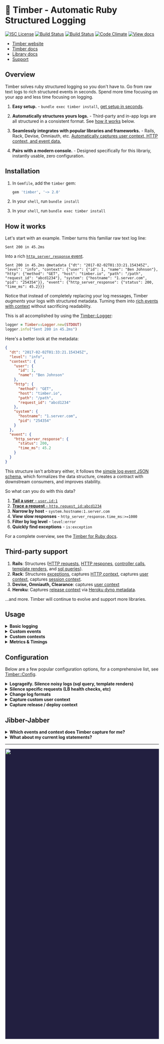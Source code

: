 # 🌲 Timber - Automatic Ruby Structured Logging

[![ISC License](https://img.shields.io/badge/license-ISC-ff69b4.svg)](LICENSE.md)
[![Build Status](https://travis-ci.org/timberio/timber-ruby.svg?branch=master)](https://travis-ci.org/timberio/timber-ruby)
[![Build Status](https://travis-ci.org/timberio/timber-ruby.svg?branch=master)](https://travis-ci.org/timberio/timber-ruby)
[![Code Climate](https://codeclimate.com/github/timberio/timber-ruby/badges/gpa.svg)](https://codeclimate.com/github/timberio/timber-ruby)
[![View docs](https://img.shields.io/badge/docs-viewdocs-blue.svg?style=flat-square "Viewdocs")](http://www.rubydoc.info/github/timberio/timber-ruby)

* [Timber website](https://timber.io)
* [Timber docs](https://timber.io/docs)
* [Library docs](http://www.rubydoc.info/github/timberio/timber-ruby)
* [Support](mailto:support@timber.io)


## Overview

Timber solves ruby structured logging so you don't have to. Go from raw text logs to rich
structured events in seconds. Spend more time focusing on your app and less time
focusing on logging.

1. **Easy setup.** - `bundle exec timber install`, [get setup in seconds](#installation).

2. **Automatically structures yours logs.** - Third-party and in-app logs are all structured
   in a consistent format. See [how it works](#how-it-works) below.

3. **Seamlessly integrates with popular libraries and frameworks.** - Rails, Rack, Devise,
   Omniauth, etc. [Automatically captures user context, HTTP context, and event data.](#third-party-support)

4. **Pairs with a modern console.** - Designed specifically for this librariy, instantly
   usable, zero configuration.


## Installation

1. In `Gemfile`, add the `timber` gem:

    ```ruby
    gem 'timber', '~> 2.0'
    ```

2. In your `shell`, run `bundle install`

3. In your `shell`, run `bundle exec timber install`


## How it works

Let's start with an example. Timber turns this familiar raw text log line:

```
Sent 200 in 45.2ms
```

Into a rich [`http_server_response` event](https://timber.io/docs/ruby/events-and-context/http-server-response-event/).

```
Sent 200 in 45.2ms @metadata {"dt": "2017-02-02T01:33:21.154345Z", "level": "info", "context": {"user": {"id": 1, "name": "Ben Johnson"}, "http": {"method": "GET", "host": "timber.io", "path": "/path", "request_id": "abcd1234"}, "system": {"hostname": "1.server.com", "pid": "254354"}}, "event": {"http_server_response": {"status": 200, "time_ms": 45.2}}}
```

Notice that instead of completely replacing your log messages,
Timber _augments_ your logs with structured metadata. Turning them into
[rich events with context](https://timber.io/docs/ruby/events-and-context) without sacrificing
readability.

This is all accomplished by using the
[Timber::Logger](http://www.rubydoc.info/github/timberio/timber-ruby/Timber/Logger):

```ruby
logger = Timber::Logger.new(STDOUT)
logger.info("Sent 200 in 45.2ms")
```

Here's a better look at the metadata:

```json
{
  "dt": "2017-02-02T01:33:21.154345Z",
  "level": "info",
  "context": {
    "user": {
      "id": 1,
      "name": "Ben Johnson"
    },
    "http": {
      "method": "GET",
      "host": "timber.io",
      "path": "/path",
      "request_id": "abcd1234"
    },
    "system": {
      "hostname": "1.server.com",
      "pid": "254354"
    }
  },
  "event": {
    "http_server_response": {
      "status": 200,
      "time_ms": 45.2
    }
  }
}
```

This structure isn't arbitrary either, it follows the
[simple log event JSON schema](https://github.com/timberio/log-event-json-schema), which
formalizes the data structure, creates a contract with downstream consumers, and
improves stability.

So what can you do with this data?

1. [**Tail a user** - `user.id:1`](https://timber.io/docs/app/tutorials/tail-a-user/)
2. [**Trace a request** - `http.request_id:abcd1234`](https://timber.io/docs/app/tutorials/view-in-request-context/)
3. **Narrow by host** - `system.hostname:1.server.com`
4. **View slow responses** - `http_server_response.time_ms:>=1000`
5. **Filter by log level** - `level:error`
6. **Quickly find exceptions** - `is:exception`

For a complete overview, see the [Timber for Ruby docs](https://timber.io/docs/ruby/overview/).


## Third-party support

1. **Rails**: Structures ([HTTP requests](https://timber.io/docs/ruby/events-and-context/http-server-request-event/), [HTTP respones](https://timber.io/docs/ruby/events-and-context/http-server-response-event/), [controller calls](https://timber.io/docs/ruby/events-and-context/controller-call-event/), [template renders](https://timber.io/docs/ruby/events-and-context/template-render-event/), and [sql queries](https://timber.io/docs/ruby/events-and-context/sql-query-event/)).
2. **Rack**: Structures [exceptions](https://timber.io/docs/ruby/events-and-context/exception-event/), captures [HTTP context](https://timber.io/docs/ruby/events-and-context/http-context/), captures [user context](https://timber.io/docs/ruby/events-and-context/user-context/), captures [session context](https://timber.io/docs/ruby/events-and-context/session-context/).
3. **Devise, Omniauth, Clearance**: captures [user context](https://timber.io/docs/ruby/events-and-context/user-context/)
5. **Heroku**: Captures [release context](https://timber.io/docs/ruby/events-and-context/release-context/) via [Heroku dyno metadata](https://devcenter.heroku.com/articles/dyno-metadata).

...and more. Timber will continue to evolve and support more libraries.


## Usage

<details><summary><strong>Basic logging</strong></summary><p>

Use the `Timber::Logger` just like you would `::Logger`:

```ruby
logger = Timber::Logger.new(STDOUT)
logger.info("My log message") # use warn, error, debug, etc.

# => My log message @metadata {"level": "info", "context": {...}}
```

---

</p></details>

<details><summary><strong>Custom events</strong></summary><p>

Custom events allow you to extend beyond events already defined in
the [`Timber::Events`](lib/timber/events) namespace.

```ruby
logger = Timber::Logger.new(STDOUT)
logger.warn "Payment rejected", payment_rejected: {customer_id: "abcd1234", amount: 100, reason: "Card expired"}

# => Payment rejected @metadata {"level": "warn", "event": {"payment_rejected": {"customer_id": "abcd1234", "amount": 100, "reason": "Card expired"}}, "context": {...}}
```

* Notice the `:payment_rejected` root key. Timber will classify this event as such.
* In the [Timber console](https://app.timber.io) use the query: `type:payment_rejected` or `payment_rejected.amount:>100`.
* See more details on our [custom events docs page](https://timber.io/docs/ruby/custom-events/)

---

</p></details>

<details><summary><strong>Custom contexts</strong></summary><p>

Context is additional data shared across log lines. Think of it like log join data.
This is how a query like `context.user.id:1` can show you all logs generated by that user.
Custom contexts allow you to extend beyond contexts already defined in
the [`Timber::Contexts`](lib/timber/contexts) namespace.

```ruby
logger = Timber::Logger.new(STDOUT)
logger.with_context(build: {version: "1.0.0"}) do
  logger.info("My log message")
end

# => My log message @metadata {"level": "info", "context": {"build": {"version": "1.0.0"}}}
```

* Notice the `:build` root key. Timber will classify this context as such.
* In the [Timber console](https://app.timber.io) use queries like: `build.version:1.0.0`
* See more details on our [custom contexts docs page](https://timber.io/docs/ruby/custom-contexts/)

---

</p></details>

<details><summary><strong>Metrics & Timings</strong></summary><p>

Aggregates destroy details, and with Timber capturing metrics and timings is just logging events.
Timber is built on modern big-data principles, it can calculate aggregates across terrabytes of
data in seconds. Don't reduce the quality of your data because the system processing
your data is limited.

Here's a timing example. Notice how Timber automatically calculates the time and adds the timing
to the message.

```ruby
logger = Timber::Logger.new(STDOUT)
timer = Timber::Timer.start
# ... code to time ...
logger.info("Processed background job", background_job: {time_ms: timer})

# => Processed background job in 54.2ms @metadata {"level": "info", "event": {"background_job": {"time_ms": 54.2}}}
```

Or capture any metric you want:

```ruby
logger = Timber::Logger.new(STDOUT)
logger.info("Credit card charged", credit_card_charge: {amount: 123.23})

# => Credit card charged @metadata {"level": "info", "event": {"credit_card_charge": {"amount": 123.23}}}
```

In Timber you can easily sum, average, min, and max the `amount` attribute across any interval
you desire.

</p></details>


## Configuration

Below are a few popular configuration options, for a comprehensive list, see
[Timber::Config](http://www.rubydoc.info/github/timberio/timber-ruby/Timber/Config).

<details><summary><strong>Logrageify. Silence noisy logs (sql query, template renders)</strong></summary><p>

Timber allows you to silence noisy logs that aren't of value to you, just like
[lograge](https://github.com/roidrage/lograge). In fact, we've provided a convenience method
for anyone transitioning from lograge:

```ruby
# config/initializers/timber.rb

config = Timber::Config.instance
config.logrageify!()
```

It turns this:

```
Started GET "/" for 127.0.0.1 at 2012-03-10 14:28:14 +0100
Processing by HomeController#index as HTML
  Rendered text template within layouts/application (0.0ms)
  Rendered layouts/_assets.html.erb (2.0ms)
  Rendered layouts/_top.html.erb (2.6ms)
  Rendered layouts/_about.html.erb (0.3ms)
  Rendered layouts/_google_analytics.html.erb (0.4ms)
Completed 200 OK in 79ms (Views: 78.8ms | ActiveRecord: 0.0ms)
```

Into this:

```
Get "/" sent 200 OK in 79ms @metadata {...}
```

Internally this is equivalent to:

```ruby
# config/initializers/timber.rb

config = Timber::Config.instance
config.integrations.action_controller.silence = true
config.integrations.action_view.silence = true
config.integrations.active_record.silence = true
config.integrations.rack.http_events.collapse_into_single_event = true
```

Feel free to deviate and customize which logs you silence. We recommend a slight deviation
from lograge with the following settings:

```ruby
# config/initializers/timber.rb

config = Timber::Config.instance
config.integrations.action_view.silence = true
config.integrations.active_record.silence = true
config.integrations.rack.http_events.collapse_into_single_event = true
```

This does _not_ silence the controller call log event. This is because Timber captures the
parameters passed to the controller, which is very valuable when debugging.

For a full list of integrations and settings, see
[Timber::Integrations](http://www.rubydoc.info/github/timberio/timber-ruby/Timber/Integrations)

---

</p></details>

<details><summary><strong>Silence specific requests (LB health checks, etc)</strong></summary><p>

The following will silence all `[GET] /_health` requests:

```ruby
# config/initializers/timber.rb

config = Timber::Config.instance
config.integrations.rack.http_events.silence_request = lambda do |rack_env, rack_request|
  rack_request.path == "/_health"
end
```

We require a block because it gives you complete control over how you want to silence requests.
The first parameter being the traditional Rack env hash, the second being a
[Rack Request](http://www.rubydoc.info/gems/rack/Rack/Request) object.

---

</p></details>

<details><summary><strong>Change log formats</strong></summary><p>

Simply set the formatter like you would with any other logger:

```ruby
# This is set in your various environment files
logger = Timber::Logger.new(STDOUT)
logger.formatter = Timber::Logger::JSONFormatter.new
```

Your options are:

1. [`Timber::Logger::AugmentedFormatter`](http://www.rubydoc.info/github/timberio/timber-ruby/Timber/Logger/AugmentedFormatter) -
   (default) A human readable format that _appends_ metadata to the original log line.
   Ex: `My log message @metadata {"level":"info","dt":"2017-01-01T01:02:23.234321Z"}`

2. [`Timber::Logger::JSONFormatter`](http://www.rubydoc.info/github/timberio/timber-ruby/Timber/Logger/JSONFormatter) -
   Ex: `{"level":"info","message":"My log message","dt":"2017-01-01T01:02:23.234321Z"}`

3. [`Timber::Logger::MessageOnlyFormatter`](http://www.rubydoc.info/github/timberio/timber-ruby/Timber/Logger/MessageOnlyFormatter) -
   For use in development / test. Prints logs as strings with no metadata attached.
   Ex: `My log message`

---

</p></details>

<details><summary><strong>Capture custom user context</strong></summary><p>

By default Timber automatically captures user context for most of the popular authentication
libraries (Devise, Omniauth, and Clearance). See
[Timber::Integrations::Rack::UserContext](http://www.rubydoc.info/github/timberio/timber-ruby/Timber/Integrations/Rack/UserContext)
for a complete list.

In cases where you Timber doesn't support your strategy, or you want to customize it further,
you can do so like:

```ruby
# config/initializers/timber.rb

config = Timber::Config.instance
config.integrations.rack.user_context.custom_user_hash = lambda do |rack_env|
  user = rack_env['warden'].user
  if user
    {
      id: user.id, # unique identifier for the user, can be an integer or string,
      name: user.name, # identifiable name for the user,
      email: user.email, # user's email address
    }
  else
    nil
  end
end
```

*All* of the user hash keys are optional, but you must provide at least one.

---

</p></details>

<details><summary><strong>Capture release / deploy context</strong></summary><p>

[Timber::Contexts::Release](http://www.rubydoc.info/github/timberio/timber-ruby/Timber/Contexts/Release)
tracks the current application release and version. If you are on Heroku, simply enable the
[dyno metadata](https://devcenter.heroku.com/articles/dyno-metadata) feature to get this
automatically. If you are not, simply add the follow environment variables to have the context
set automatically.

1. `RELEASE_COMMIT` - `2c3a0b24069af49b3de35b8e8c26765c1dba9ff0`
2. `RELEASE_CREATED_AT` - `2015-04-02T18:00:42Z`
3. `RELEASE_VERSION` - `v2.3.1`

---

</p></details>


## Jibber-Jabber

<details><summary><strong>Which events and context does Timber capture for me?</strong></summary><p>

Out of the box you get everything in the
[`Timber::Events`](http://www.rubydoc.info/github/timberio/timber-ruby/Timber/Events) namespace.

We also add context to every log, everything in the
[`Timber::Contexts`](http://www.rubydoc.info/github/timberio/timber-ruby/Timber/Contexts)
namespace. Context is structured data representing the current environment when the log line
was written. It is included in every log line. Think of it like join data for your logs. It's
how Timber is able to accomplished tailing users (`context.user.id:1`).

Lastly, you can checkout the specific integrations in
[`Timber::Integrations`](lib/timber/integrations).

---

</p></details>

<details><summary><strong>What about my current log statements?</strong></summary><p>

They'll continue to work as expected. Timber adheres to the default `::Logger` interface.
Your previous logger calls will work as they always do. Just swap in `Timber::Logger` and
you're good to go.

In fact, traditional log statements for non-meaningful events, debug statements, etc, are
encouraged. In cases where the data is meaningful, consider [logging a custom event](#usage).

---

</p></details>

---

<p align="center" style="background: #221f40;">
<a href="http://github.com/timberio/timber-elixir"><img src="http://files.timber.io/images/ruby-library-readme-log-truth.png" height="947" /></a>
</p>